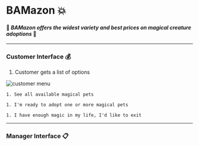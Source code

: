 # BAMazon :boom:
#### :dragon: *BAMazon offers the widest variety and best prices on magical creature adoptions* :dragon:
___
### Customer Interface :moneybag:
1. Customer gets a list of options

![customer menu](https://cloud.githubusercontent.com/assets/21952950/25815888/4977fd20-33f0-11e7-8967-09c2571f0354.png)

    1. See all available magical pets

    1. I'm ready to adopt one or more magical pets

    1. I have enough magic in my life, I'd like to exit


___
### Manager Interface :clipboard:

